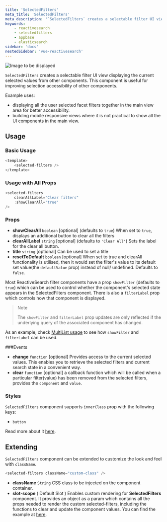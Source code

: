 ```yaml
---
title: 'SelectedFilters'
meta_title: 'SelectedFilters'
meta_description: '`SelectedFilters` creates a selectable filter UI view displaying the current selected values from other components.'
keywords:
    - reactivesearch
    - selectedfilters
    - appbase
    - elasticsearch
sidebar: 'docs'
nestedSidebar: 'vue-reactivesearch'
---
```


![Image to be displayed](https://i.imgur.com/6GqSVW2.png)

`SelectedFilters` creates a selectable filter UI view displaying the current selected values from other components. This component is useful for improving selection accessibility of other components.

Example uses:

-   displaying all the user selected facet filters together in the main view area for better accessibility.
-   building mobile responsive views where it is not practical to show all the UI components in the main view.

## Usage

### Basic Usage

```js
<template>
	<selected-filters />
</template>
```

### Usage with All Props

```js
<selected-filters
    clearAllLabel="Clear filters"
    :showClearAll="true"
/>
```

### Props

-   **showClearAll** `boolean` [optional] (defaults to `true`)
    When set to `true`, displays an additional button to clear all the filters
-   **clearAllLabel** `string` [optional] (defaults to `'Clear All'`)
    Sets the label for the clear all button.
-   **title** `string` [optional]
    Can be used to set a title
-   **resetToDefault** `boolean` [optional]
    When set to true and clearAll functionality is utilised, then it would set the filter's value to its default set value(the `defaultValue` prop) instead of null/ undefined.
    Defaults to `false`.

Most ReactiveSearch filter components have a prop `showFilter` (defaults to `true`) which can be used to control whether the component's selected state appears in the SelectedFilters component. There is also a `filterLabel` prop which controls how that component is displayed.

> Note
>
> The `showFilter` and `filterLabel` prop updates are only reflected if the underlying query of the associated component has changed.

As an example, check [MultiList usage](/docs/reactivesearch/vue/list/MultiList/#usage) to see how `showFilter` and `filterLabel` can be used.

###Events

-   **change** `function` [optional]
    Provides access to the current selected values. This enables you to retrieve the selected filters and current search state in a convenient way.
-   **clear** `function` [optional]
    a callback function which will be called when a particular filter(value) has been removed from the selected filters, provides the `component` and `value`.

### Styles

`SelectedFilters` component supports `innerClass` prop with the following keys:

-   `button`

Read more about it [here](/docs/reactivesearch/vue/theming/ClassnameInjection/).

## Extending

`SelectedFilters` component can be extended to customize the look and feel with `className`.

```js
<selected-filters className="custom-class" />
```

-   **className** `String`
    CSS class to be injected on the component container.
-   **slot-scope** ( Default Slot )
    Enables custom rendering for **SelectedFilters** component. It provides an object as a param which contains all the props needed to render the custom selected-filters, including the functions to clear and update the component values. You can find the example at [here](https://codesandbox.io/embed/github/appbaseio/reactivesearch/tree/next/packages/vue/examples/selected-filters-custom).
